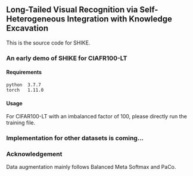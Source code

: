 ## Long-Tailed Visual Recognition via Self-Heterogeneous Integration with Knowledge Excavation

This is the source code for SHIKE.

### An early demo of SHIKE for CIAFR100-LT

#### Requirements
```
python  3.7.7
torch   1.11.0
```

#### Usage
For CIFAR100-LT with an imbalanced factor of 100, please directly run the training file.

### Implementation for other datasets is coming...

### Acknowledgement
Data augmentation mainly follows Balanced Meta Softmax and PaCo.
